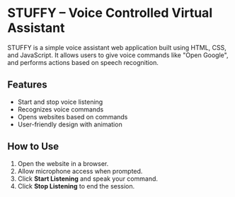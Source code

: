 # STUFFY – Voice Controlled Virtual Assistant

STUFFY is a simple voice assistant web application built using HTML, CSS, and JavaScript. It allows users to give voice commands like "Open Google", and performs actions based on speech recognition.

## Features
- Start and stop voice listening
- Recognizes voice commands
- Opens websites based on commands
- User-friendly design with animation

## How to Use
1. Open the website in a browser.
2. Allow microphone access when prompted.
3. Click **Start Listening** and speak your command.
4. Click **Stop Listening** to end the session.


